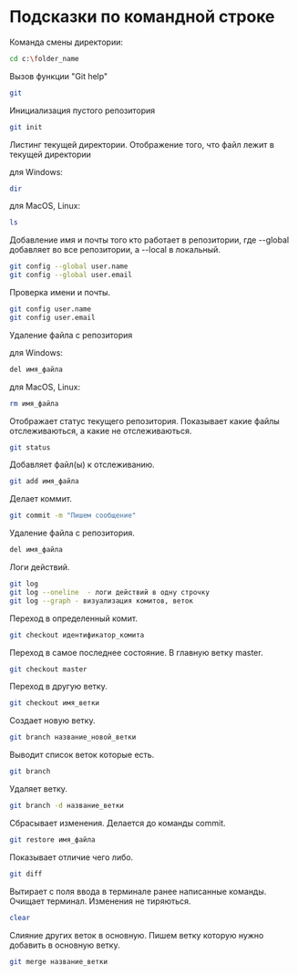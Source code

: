 # Подсказки по командной строке 

Команда смены директории:
```sh
cd c:\folder_name
```
Вызов функции "Git help"
```sh
git
```
Инициализация пустого репозитория
```sh
git init
```

Листинг текущей директории. Отображение того, что файл лежит в текущей директории

для Windows:
```sh
dir
```
для MacOS, Linux: 
```sh
ls
```
Добавление имя и почты того кто работает в репозитории, где --global добавляет во все репозитории, а --local в локальный. 
```sh
git config --global user.name
git config --global user.email
```
Проверка имени и почты. 
```sh
git config user.name
git config user.email
```

Удаление файла с репозитория

для Windows:
```sh 
del имя_файла
```
для MacOS, Linux: 
```sh
rm имя_файла
```

Отображает статус текущего репозитория. Показывает какие файлы отслеживаються, а какие не отслеживаються.
```sh
git status
```

Добавляет файл(ы) к отслеживанию.
```sh
git add имя_файла
```

Делает коммит.
```sh
git commit -m "Пишем сообщение"
```

Удаление файла с репозитория.
```sh
del имя_файла
```

Логи действий.
```sh
git log
git log --oneline  - логи действий в одну строчку
git log --graph - визуализация комитов, веток
```

Переход в определенный комит.
```sh
git checkout идентификатор_комита
```

Переход в самое последнее состояние. В главную ветку master.
```sh
git checkout master
```

Переход в другую ветку.
```sh
git checkout имя_ветки
```

Создает новую ветку.
```sh
git branch название_новой_ветки
```

Выводит список веток которые есть.
```sh
git branch
```

Удаляет ветку.
```sh
git branch -d название_ветки
```

Сбрасывает изменения. Делается до команды commit.
```sh
git restore имя_файла
```

Показывает отличие чего либо.
```sh
git diff
```

Вытирает с поля ввода в терминале ранее написанные команды. Очищает терминал. Изменения не тиряються.
```sh
clear
```

Слияние других веток в основную. Пишем ветку которую нужно добавить в основную ветку. 
```sh
git merge название_ветки
```